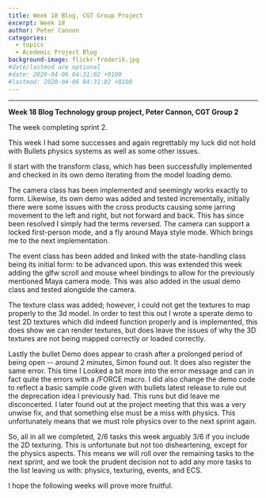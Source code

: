 ```yaml
---
title: Week 18 Blog, CGT Group Project
excerpt: Week 18
author: Peter Cannon
categories:
  - topics
  - Acedemic Project Blog
background-image: flickr-froderik.jpg
#date/lastmod are optional
#date: 2020-04-06 04:31:02 +0100
#lastmod: 2020-04-06 04:31:02 +0100
---
```


<hr />

**Week 18 Blog Technology group project, Peter Cannon, CGT Group 2**

The week completing sprint 2.

This week I had some successes and again regrettably my luck did not hold with Bullets physics systems as well as some other issues.

Il start with the transform class, which has been successfully implemented and checked in its own demo iterating from the model loading demo.

The camera class has been implemented and seemingly works exactly to form. Likewise, its own demo was added and tested incrementally, initially there were some issues with the cross products causing some jarring movement to the left and right, but not forward and back. This has since been resolved I simply had the terms reversed. The camera can support a locked first-person mode, and a fly around Maya style mode. Which brings me to the next implementation.

The event class has been added and linked with the state-handling class being its initial form: to be advanced upon. this was extended this week adding the glfw scroll and mouse wheel bindings to allow for the previously mentioned Maya camera mode. This was also added in the usual demo class and tested alongside the camera.

The texture class was added; however, I could not get the textures to map properly to the 3d model. In order to test this out I wrote a sperate demo to test 2D textures which did indeed function properly and is implemented, this does show we can render textures, but does leave the issues of why the 3D textures are not being mapped correctly or loaded correctly.

Lastly the bullet Demo does appear to crash after a prolonged period of being open -- around 2 minutes, Simon found out. It does also register the same error. This time I Looked a bit more into the error message and can in fact quite the errors with a /FORCE macro. I did also change the demo code to reflect a basic sample code given with bullets latest release to rule out the deprecation idea I previously had. This runs but did leave me disconcerted. I later found out at the project meeting that this was a very unwise fix, and that something else must be a miss with physics. This unfortunately means that we must role physics over to the next sprint again.

So, all in all we completed, 2/6 tasks this week arguably 3/6 if you include the 2D texturing. This is unfortunate but not too disheartening, except for the physics aspects. This means we will roll over the remaining tasks to the next sprint, and we took the prudent decision not to add any more tasks to the list leaving us with: physics, texturing, events, and ECS.

I hope the following weeks will prove more fruitful.